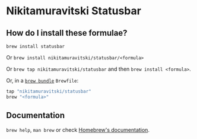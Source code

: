 # Nikitamuravitski Statusbar

## How do I install these formulae?

`brew install statusbar`

Or `brew install nikitamuravitski/statusbar/<formula>`

Or `brew tap nikitamuravitski/statusbar` and then `brew install <formula>`.

Or, in a [`brew bundle`](https://github.com/Homebrew/homebrew-bundle) `Brewfile`:

```ruby
tap "nikitamuravitski/statusbar"
brew "<formula>"
```

## Documentation

`brew help`, `man brew` or check [Homebrew's documentation](https://docs.brew.sh).
